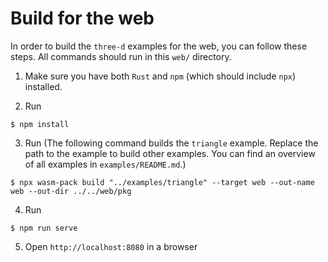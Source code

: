 # Build for the web

In order to build the `three-d` examples for the web, you can follow these steps. All commands should run in this `web/` directory.

1. Make sure you have both `Rust` and `npm` (which should include `npx`) installed.

2. Run

```console
$ npm install
```

3. Run (The following command builds the `triangle` example. Replace the path to the example to build other examples. You can find an overview of all examples in `examples/README.md`.)

```console
$ npx wasm-pack build "../examples/triangle" --target web --out-name web --out-dir ../../web/pkg
```

4. Run

```console
$ npm run serve
```

5. Open `http://localhost:8080` in a browser
